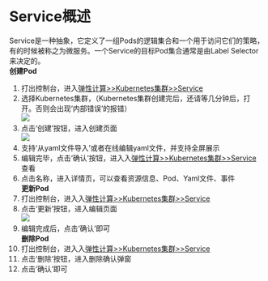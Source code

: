 # Service概述  
Service是一种抽象，它定义了一组Pods的逻辑集合和一个用于访问它们的策略，有的时候被称之为微服务。一个Service的目标Pod集合通常是由Label Selector 来决定的。  
**创建Pod**    
1. 打出控制台，进入[弹性计算>>Kubernetes集群>>Service](https://cns-console.jdcloud.com/host/kubernetesservice/list)  
2. 选择Kubernetes集群，（Kubernetes集群创建完后，还请等几分钟后，打开。否则会出现‘内部错误’的报错）  
![](https://github.com/jdcloudcom/cn/blob/edit/image/Elastic-Compute/JCS-for-Kubernetes/Deployment选择集群.png)  
3. 点击‘创建’按钮，进入创建页面  
![](https://github.com/jdcloudcom/cn/blob/edit/image/Elastic-Compute/JCS-for-Kubernetes/创建Deployment.png)    
4. 支持‘从yaml文件导入’或者在线编辑yaml文件，并支持全屏展示  
5. 编辑完毕，点击‘确认’按钮，进入入[弹性计算>>Kubernetes集群>>Service](https://cns-console.jdcloud.com/host/kubernetesservice/list)  查看  
6. 点击名称，进入详情页，可以查看资源信息、Pod、Yaml文件、事件  
**更新Pod**    
1. 打出控制台，进入入[弹性计算>>Kubernetes集群>>Service](https://cns-console.jdcloud.com/host/kubernetesservice/list)  
2. 点击‘更新’按钮，进入编辑页面  
![](https://github.com/jdcloudcom/cn/blob/edit/image/Elastic-Compute/JCS-for-Kubernetes/更新Service.png)  
3. 编辑完成后，点击‘确认’即可   
**删除Pod**    
1. 打出控制台，进入入[弹性计算>>Kubernetes集群>>Service](https://cns-console.jdcloud.com/host/kubernetesservice/list)    
2. 点击‘删除’按钮，进入删除确认弹窗  
3. 点击‘确认’即可  


